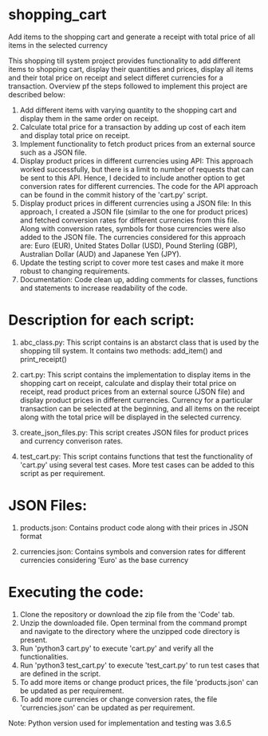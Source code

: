 # shopping_cart
Add items to the shopping cart and generate a receipt with total price of all items in the selected currency

This shopping till system project provides functionality to add different items to shopping cart, display their quantities and prices, display all items and their total price on receipt and select differet currencies for a transaction. Overview pf the steps followed to implement this project are described below:

1. Add different items with varying quantity to the shopping cart and display them in the same order on receipt.
2. Calculate total price for a transaction by adding up cost of each item and display total price on receipt.
3. Implement functionality to fetch product prices from an external source such as a JSON file.
4. Display product prices in different currencies using API: This approach worked successfully, but there is a limit to number of requests that can be sent to this API. Hence, I decided to include another option to get conversion rates for different currencies. The code for the API approach can be found in the commit history of the 'cart.py' script.
5. Display product prices in different currencies using a JSON file: In this approach, I created a JSON file (similar to the one for product prices) and fetched conversion rates for different currencies from this file. Along with conversion rates, symbols for those currencies were also added to the JSON file. The currencies considered for this approach are: Euro (EUR), United States Dollar (USD), Pound Sterling (GBP), Australian Dollar (AUD) and Japanese Yen (JPY).
6. Update the testing script to cover more test cases and make it more robust to changing requirements.
7. Documentation: Code clean up, adding comments for classes, functions and statements to increase readability of the code.

# Description for each script:

1. abc_class.py:
This script contains is an abstarct class that is used by the shopping till system. It contains two methods: add_item() and print_receipt()

2. cart.py:
This script contains the implementation to display items in the shopping cart on receipt, calculate and display their total price on receipt, read product prices from an external source (JSON file) and display product prices in different currencies. Currency for a particular transaction can be selected at the beginning, and all items on the receipt along with the total price will be displayed in the selected currency.

3. create_json_files.py:
This script creates JSON files for product prices and currency converison rates.

4. test_cart.py:
This script contains functions that test the functionality of 'cart.py' using several test cases. More test cases can be added to this script as per requirement.

# JSON Files:

1. products.json:
Contains product code along with their prices in JSON format

2. currencies.json:
Contains symbols and conversion rates for different currencies considering 'Euro' as the base currency

# Executing the code:

1. Clone the repository or download the zip file from the 'Code' tab.
2. Unzip the downloaded file. Open terminal from the command prompt and navigate to the directory where the unzipped code directory is present.
3. Run 'python3 cart.py' to execute 'cart.py' and verify all the functionalities.
4. Run 'python3 test_cart.py' to execute 'test_cart.py' to run test cases that are defined in the script.
5. To add more items or change product prices, the file 'products.json' can be updated as per requirement.
6. To add more currencies or change conversion rates, the file 'currencies.json' can be updated as per requirement.

Note: Python version used for implementation and testing was 3.6.5
